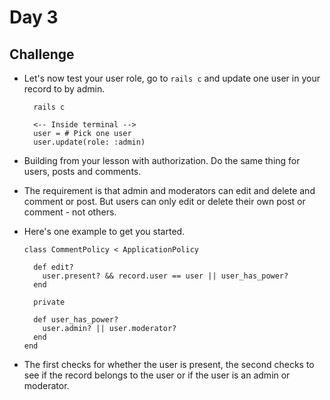 # Day 3

## Challenge

- Let's now test your user role, go to `rails c` and update one user in your record to by admin.

  ```
    rails c

    <-- Inside terminal -->
    user = # Pick one user
    user.update(role: :admin)
  ```

- Building from your lesson with authorization. Do the same thing for users, posts and comments.

- The requirement is that admin and moderators can edit and delete and comment or post. But users can only edit or delete their own post or comment - not others.

- Here's one example to get you started.

  ```
  class CommentPolicy < ApplicationPolicy

    def edit?
      user.present? && record.user == user || user_has_power?
    end

    private

    def user_has_power?
      user.admin? || user.moderator?
    end
  end
  ```

- The first checks for whether the user is present, the second checks to see if the record belongs to the user or if the user is an admin or moderator.
